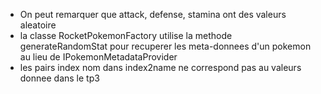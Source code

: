 <ul>
<li>On peut remarquer que attack, defense, stamina ont des valeurs aleatoire</li>
<li>la classe RocketPokemonFactory utilise la methode generateRandomStat pour recuperer les meta-donnees d'un pokemon au lieu de IPokemonMetadataProvider</li>
<li>les pairs index nom dans index2name ne correspond pas au valeurs donnee dans le tp3</li>
</ul>

